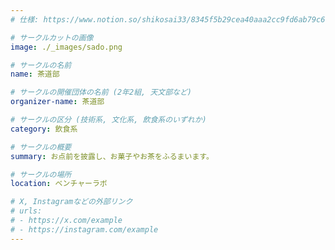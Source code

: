 ```yaml
---
# 仕様: https://www.notion.so/shikosai33/8345f5b29cea40aaa2cc9fd6ab79c6a6?pvs=4#5438a1577b604f39a67658a72f2283b8

# サークルカットの画像
image: ./_images/sado.png

# サークルの名前
name: 茶道部

# サークルの開催団体の名前 (2年2組, 天文部など)
organizer-name: 茶道部

# サークルの区分 (技術系, 文化系, 飲食系のいずれか)
category: 飲食系

# サークルの概要
summary: お点前を披露し、お菓子やお茶をふるまいます。

# サークルの場所
location: ベンチャーラボ

# X, Instagramなどの外部リンク
# urls:
# - https://x.com/example
# - https://instagram.com/example
---
```

